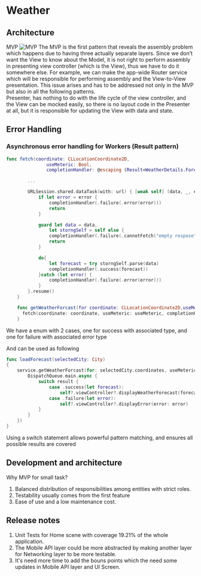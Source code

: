 # Weather
## Architecture
MVP
![MVP](https://cdn-images-1.medium.com/max/1400/1*hKUCPEHg6TDz6gtOlnFYwQ.png)
The MVP is the first pattern that reveals the assembly problem which happens due to having three actually separate layers. Since we don’t want the View to know about the Model, it is not right to perform assembly in presenting view controller (which is the View), thus we have to do it somewhere else. For example, we can make the app-wide Router service which will be responsible for performing assembly and the View-to-View presentation. This issue arises and has to be addressed not only in the MVP but also in all the following patterns.
</br>
Presenter, has nothing to do with the life cycle of the view controller, and the View can be mocked easily, so there is no layout code in the Presenter at all, but it is responsible for updating the View with data and state.
## Error Handling
### Asynchronous error handling for Workers (Result pattern)
```swift
func fetch(coordinate: CLLocationCoordinate2D,
               useMeteric: Bool,
               completionHandler: @escaping (Result<WeatherDetails.Forecast, WeatherStoreError>) -> ()) {

        ...

        URLSession.shared.dataTask(with: url) { [weak self] (data, _, error) in
            if let error = error {
                completionHandler(.failure(.error(error)))
                return
            }

            guard let data = data,
                let storngSelf = self else {
                completionHandler(.failure(.cannotFetch("empty respose")))
                return
            }

            do{
                let forecast = try storngSelf.parse(data)
                completionHandler(.success(forecast))
            }catch (let error) {
                completionHandler(.failure(.error(error)))
            }
        }.resume()
    }

    func getWeatherForcast(for coordinate: CLLocationCoordinate2D,useMeteric: Bool, completionHandler: @escaping (Result<WeatherDetails.Forecast, WeatherStoreError>) -> ()) {
      fetch(coordinate: coordinate, useMeteric: useMeteric, completionHandler: completionHandler)
    }
```

We have a enum with 2 cases, one for success with associated type, and one for failure with associated error type

And can be used as following
```swift
func loadForecast(selectedCity: City)
{
    service.getWeatherForcast(for: selectedCity.coordinates, useMeteric: Locale.current.usesMetricSystem, completionHandler: { [weak self] (result) in
        DispatchQueue.main.async {
            switch result {
                case .success(let forecast):
                    self?.viewController?.displayWeatherForecast(forecast: forecast)
                case .failure(let error):
                    self?.viewController?.displayError(error: error)
            }           
        }
    })
}
```
Using a switch statement allows powerful pattern matching, and ensures all possible results are covered

## Development and architecture
Why MVP for small task?
1. Balanced distribution of responsibilities among entities with strict roles.
1. Testability usually comes from the first feature
1. Ease of use and a low maintenance cost.

## Release notes
1. Unit Tests for Home scene with coverage 19.21% of the whole application.
2. The Mobile API layer could be more abstracted by making another layer for Networking layer to be more testable.
3. It's need more time to add the bouns points which the need some updates in Mobile API layer and UI Screen.
